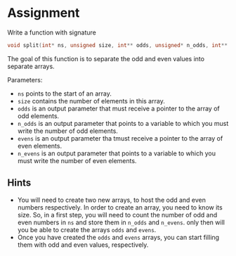 # Assignment

Write a function with signature

```c++
void split(int* ns, unsigned size, int** odds, unsigned* n_odds, int** evens, unsigned* n_evens);
```

The goal of this function is to separate the odd and even values into separate arrays.

Parameters:

* `ns` points to the start of an array.
* `size` contains the number of elements in this array.
* `odds` is an output parameter that must receive a pointer to the array of odd elements.
* `n_odds` is an output parameter that points to a variable to which you must write the number of odd elements.
* `evens` is an output parameter tha tmust receive a pointer to the array of even elements.
* `n_evens` is an output parameter that points to a variable to which you must write the number of even elements.

## Hints

* You will need to create two new arrays, to host the odd and even numbers respectively.
  In order to create an array, you need to know its size. So, in a first step,
  you will need to count the number of odd and even numbers in `ns` and store
  them in `n_odds` and `n_evens`. only
  then will you be able to create the arrays `odds` and `evens`.
* Once you have created the `odds` and `evens` arrays,
  you can start filling them with odd and even values, respectively.
